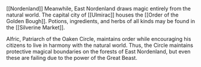 [[Nordenland]]
Meanwhile, East Nordenland draws magic entirely from the natural world. The capital city of [[Ulmirac]] houses the [[Order of the Golden Bough]]. Potions, ingredients, and herbs of all kinds may be found in the [[Silverine Market]].

Alfric, Patriarch of the Oaken Circle, maintains order while encouraging his citizens to live in harmony with the natural world. Thus, the Circle maintains protective magical boundaries on the forests of East Nordenland, but even these are failing due to the power of the Great Beast.